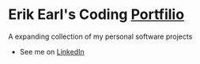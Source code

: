 <!-- # erikjearl.github.io -->
# Erik Earl's Coding <a href="www.erikjearl.com">Portfilio</a>
A expanding collection of my personal software projects  
- See me on <a href="www.linkedin.com/in/erik-earl">LinkedIn</a>
